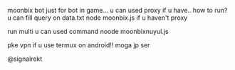 moonbix bot just for bot in game... 
u can used proxy if u have.. 
how to run? 
u can fill query on data.txt 
node moonbix.js if u haven't proxy


run multi u can used command noode moonbixnuyul.js


pke vpn if u use termux on android!! 
moga jp ser

@signalrekt
